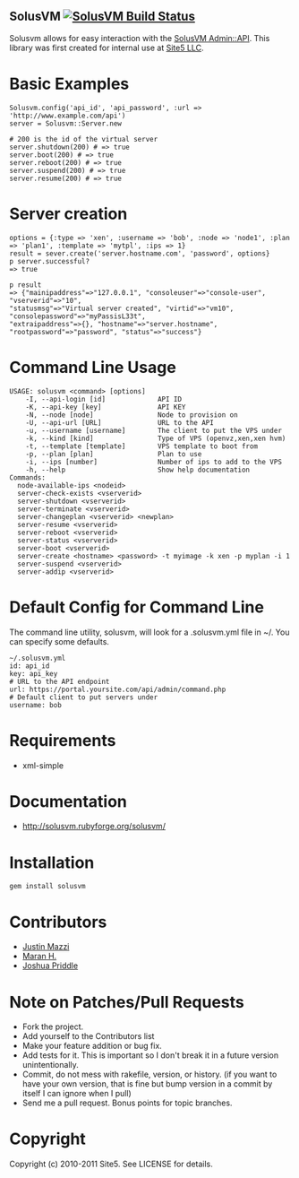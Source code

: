 SolusVM [![SolusVM Build Status][Build Icon]][Build Status]
-----------------------------------------------------------

Solusvm allows for easy interaction with the [SolusVM Admin::API][].
This library was first created for internal use at [Site5 LLC][].

[Site5 LLC]: http://www.site5.com
[SolusVM Admin::API]: http://wiki.solusvm.com/index.php/API:Admin
[Build Status]: http://travis-ci.org/site5/solusvm
[Build Icon]: https://secure.travis-ci.org/site5/solusvm.png?branch=master

Basic Examples
==============

    Solusvm.config('api_id', 'api_password', :url => 'http://www.example.com/api')
    server = Solusvm::Server.new

    # 200 is the id of the virtual server
    server.shutdown(200) # => true
    server.boot(200) # => true
    server.reboot(200) # => true
    server.suspend(200) # => true
    server.resume(200) # => true

Server creation
===============

    options = {:type => 'xen', :username => 'bob', :node => 'node1', :plan => 'plan1', :template => 'mytpl', :ips => 1}
    result = sever.create('server.hostname.com', 'password', options}
    p server.successful?
    => true

    p result
    => {"mainipaddress"=>"127.0.0.1", "consoleuser"=>"console-user", "vserverid"=>"10", 
    "statusmsg"=>"Virtual server created", "virtid"=>"vm10", "consolepassword"=>"myPassisL33t", 
    "extraipaddress"=>{}, "hostname"=>"server.hostname", "rootpassword"=>"password", "status"=>"success"}

Command Line Usage
==================

    USAGE: solusvm <command> [options]
        -I, --api-login [id]             API ID
        -K, --api-key [key]              API KEY
        -N, --node [node]                Node to provision on
        -U, --api-url [URL]              URL to the API
        -u, --username [username]        The client to put the VPS under
        -k, --kind [kind]                Type of VPS (openvz,xen,xen hvm)
        -t, --template [template]        VPS template to boot from
        -p, --plan [plan]                Plan to use
        -i, --ips [number]               Number of ips to add to the VPS
        -h, --help                       Show help documentation
    Commands:
      node-available-ips <nodeid>
      server-check-exists <vserverid>
      server-shutdown <vserverid>
      server-terminate <vserverid>
      server-changeplan <vserverid> <newplan>
      server-resume <vserverid>
      server-reboot <vserverid>
      server-status <vserverid>
      server-boot <vserverid>
      server-create <hostname> <password> -t myimage -k xen -p myplan -i 1
      server-suspend <vserverid>
      server-addip <vserverid>

Default Config for Command Line
================================

The command line utility, solusvm, will look for a .solusvm.yml file in ~/. You can specify some defaults. 

    ~/.solusvm.yml
    id: api_id
    key: api_key
    # URL to the API endpoint
    url: https://portal.yoursite.com/api/admin/command.php
    # Default client to put servers under
    username: bob

Requirements
============

* xml-simple

Documentation
=============

* http://solusvm.rubyforge.org/solusvm/

Installation
============

    gem install solusvm

Contributors
============

* [Justin Mazzi](http://github.com/jmazzi)
* [Maran H.](http://github.com/maran)
* [Joshua Priddle](http://github.com/itspriddle)

Note on Patches/Pull Requests
=============================
 
* Fork the project.
* Add yourself to the Contributors list
* Make your feature addition or bug fix.
* Add tests for it. This is important so I don't break it in a
  future version unintentionally.
* Commit, do not mess with rakefile, version, or history.
  (if you want to have your own version, that is fine but bump version in a commit by itself I can ignore when I pull)
* Send me a pull request. Bonus points for topic branches.

Copyright
=========

Copyright (c) 2010-2011 Site5. See LICENSE for details.

